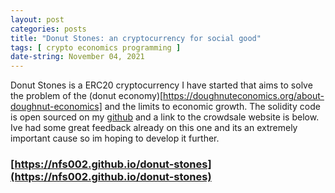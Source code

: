 ```yaml
---
layout: post
categories: posts
title: "Donut Stones: an cryptocurrency for social good"
tags: [ crypto economics programming ]
date-string: November 04, 2021
---
```


Donut Stones is a ERC20 cryptocurrency I have started that aims to solve the problem of the (donut economy)[https://doughnuteconomics.org/about-doughnut-economics] 
and the limits to economic growth. The solidity code is open sourced on my [github](https://www.github.com/nfs002/donut-stones) and a link to the crowdsale website is below. Ive had some great feedback already on this one and its an extremely important cause so im hoping to develop it further.

### [https://nfs002.github.io/donut-stones](https://nfs002.github.io/donut-stones)
